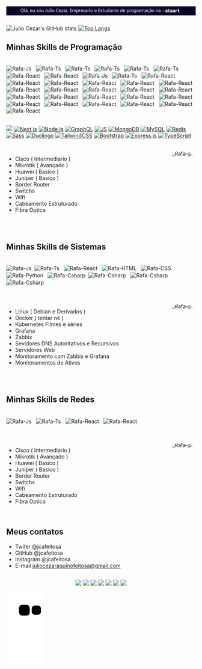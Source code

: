 <h1 align="center"><img alt="NextLevelWeek" title="#NextLevelWeek" src="https://github.com/jcafeitosa/git-staart/blob/main/barra2.png" /></h1>

![Julio Cezar's GitHub stats](https://github-readme-stats.vercel.app/api?username=jcafeitosa&show_icons=true&theme=Showing)
[![Top Langs](https://github-readme-stats.vercel.app/api/top-langs/?username=jcafeitosa&layout=demo)](https://github.com/jcafeitosa/github-readme-stats)

## Minhas Skills de Programação

</div>
<div style="display: inline_block"><br>
  <img align="center" alt="Rafa-Js" height="50" width="50" src="https://devicons.railway.app/i/github-dark.svg">&nbsp;&nbsp;
  <img align="center" alt="Rafa-Ts" height="50" width="50" src="https://devicons.railway.app/i/git.svg">&nbsp;&nbsp;
  <img align="center" alt="Rafa-Ts" height="50" width="50" src="https://devicons.railway.app/i/mysql.svg">&nbsp;&nbsp;
  <img align="center" alt="Rafa-Ts" height="50" width="50" src="https://devicons.railway.app/i/laravel.svg">&nbsp;&nbsp;
  <img align="center" alt="Rafa-Ts" height="50" width="50" src="https://devicons.railway.app/i/heroku.svg">&nbsp;&nbsp;
  <img align="center" alt="Rafa-Ts" height="50" width="50" src="https://devicons.railway.app/i/materialui.svg">&nbsp;&nbsp;
  <img align="center" alt="Rafa-React" height="50" width="50" src="https://devicons.railway.app/i/javascript.svg">&nbsp;&nbsp;
  <img align="center" alt="Rafa-React" height="50" width="50" src="https://devicons.railway.app/i/typescript.svg">&nbsp;&nbsp;
  <img align="center" alt="Rafa-Js" height="50" width="50" src="https://devicons.railway.app/i/react.svg">&nbsp;&nbsp;
  <img align="center" alt="Rafa-Ts" height="50" width="50" src="https://devicons.railway.app/i/vuejs.svg">&nbsp;&nbsp;
  <img align="center" alt="Rafa-React" height="50" width="50" src="https://devicons.railway.app/i/vitejs.svg">&nbsp;&nbsp;
  <img align="center" alt="Rafa-React" height="50" width="50" src="https://devicons.railway.app/i/css3.svg">&nbsp;&nbsp;
  <img align="center" alt="Rafa-React" height="50" width="50" src="https://devicons.railway.app/i/html5.svg">&nbsp;&nbsp;
  <img align="center" alt="Rafa-React" height="50" width="50" src="https://devicons.railway.app/i/graphql.svg">&nbsp;&nbsp;
  <img align="center" alt="Rafa-React" height="50" width="50" src="https://devicons.railway.app/i/bootstrap.svg">&nbsp;&nbsp;
  <img align="center" alt="Rafa-React" height="50" width="50" src="https://devicons.railway.app/i/mongodb.svg">&nbsp;&nbsp;
  <img align="center" alt="Rafa-React" height="50" width="50" src="https://devicons.railway.app/i/nodejs.svg">&nbsp;&nbsp;
  <img align="center" alt="Rafa-React" height="50" width="50" src="https://devicons.railway.app/i/nextjs-dark.svg">&nbsp;&nbsp;
  <img align="center" alt="Rafa-React" height="50" width="50" src="https://devicons.railway.app/i/prisma-dark.svg">&nbsp;&nbsp;
  <img align="center" alt="Rafa-React" height="50" width="50" src="https://devicons.railway.app/i/redux.svg">&nbsp;&nbsp;
  <img align="center" alt="Rafa-React" height="50" width="50" src="https://devicons.railway.app/i/redis.svg">&nbsp;&nbsp;
  <img align="center" alt="Rafa-React" height="50" width="50" src="https://devicons.railway.app/i/nestjs.svg">&nbsp;&nbsp;
  <img align="center" alt="Rafa-React" height="50" width="50" src="https://devicons.railway.app/i/npm.svg">&nbsp;&nbsp;
  <img align="center" alt="Rafa-React" height="50" width="50" src="https://devicons.railway.app/i/figma.svg">&nbsp;&nbsp;
  <img align="center" alt="Rafa-React" height="50" width="50" src="https://devicons.railway.app/i/postman.svg">&nbsp;&nbsp;
  <img align="center" alt="Rafa-React" height="50" width="50" src="https://devicons.railway.app/i/flutter.svg">&nbsp;&nbsp;
  <img align="center" alt="Rafa-React" height="50" width="50" src="https://devicons.railway.app/i/angularjs.svg">&nbsp;&nbsp;
  <img align="center" alt="Rafa-React" height="50" width="50" src="https://devicons.railway.app/i/aws.svg">&nbsp;&nbsp;
  <img align="center" alt="Rafa-React" height="50" width="50" src="https://devicons.railway.app/i/gulp.svg">&nbsp;&nbsp;
  <img align="center" alt="Rafa-React" height="50" width="50" src="https://devicons.railway.app/i/visual-studio-code.svg">&nbsp;&nbsp;
  <img align="center" alt="Rafa-React" height="50" width="50" src="https://devicons.railway.app/i/sass.svg">&nbsp;&nbsp;
  <img align="center" alt="Rafa-React" height="50" width="50" src="https://devicons.railway.app/i/firebase.svg">&nbsp;&nbsp;
  </div>
  
##

[![](https://img.shields.io/badge/React-20232A?style=for-the-badge&logo=react&logoColor=61DAFB&style=plastic)]()
[![Next.js](https://img.shields.io/badge/Next.js-000000?style=for-the-badge&logo=nextdotjs&logoColor=white&style=plastic)]()
[![Node.js](https://img.shields.io/badge/Node.js-339933?style=for-the-badge&logo=nodedotjs&logoColor=white&style=plastic)]()
[![GraphQL](https://img.shields.io/badge/GraphQl-E10098?style=for-the-badge&logo=graphql&logoColor=white&style=plastic)]()
[![JS](https://img.shields.io/badge/JavaScript-5E5C5C?style=for-the-badge&logo=javascript&logoColor=F7DF1E&style=plastic)]()
[![MongoDB](https://img.shields.io/badge/MongoDB-%234ea94b.svg?style=for-the-badge&logo=mongodb&logoColor=white&style=plastic)]()
[![MySQL](https://img.shields.io/badge/mysql-%2300f.svg?style=for-the-badge&logo=mysql&logoColor=white&style=plastic)]()
[![Redis](https://img.shields.io/badge/redis-%23DD0031.svg?style=for-the-badge&logo=redis&logoColor=white&style=plastic)]()
[![Sass](https://img.shields.io/badge/Sass-CC6699?style=for-the-badge&logo=sass&logoColor=white&style=plastic)]()
[![Duolingo](https://img.shields.io/badge/Duolingo-%234DC730.svg?style=for-the-badge&logo=Duolingo&logoColor=white&style=plastic)]()
[![TailwindCSS](https://img.shields.io/badge/tailwindcss-%2338B2AC.svg?style=for-the-badge&logo=tailwind-css&logoColor=white&style=plastic)]()
[![Bootstrap](https://img.shields.io/badge/bootstrap-%23563D7C.svg?style=for-the-badge&logo=bootstrap&logoColor=white&style=plastic)]()
[![Express.js](https://img.shields.io/badge/express.js-%23404d59.svg?style=for-the-badge&logo=express&logoColor=white&style=plastic)]()
[![TypeScript](https://img.shields.io/badge/typescript-%23007ACC.svg?style=for-the-badge&logo=typescript&logoColor=white&style=plastic)]()



<br>
<div> 
  <img align="right" alt="Rafa-pic" height="300" style="border-radius:50px;" src="https://ouch-cdn2.icons8.com/vZD-nOO0-rKGloPBW0WjLQF-i8hfkpa7QWY_3L4YTGA/rs:fit:684:456/czM6Ly9pY29uczgu/b3VjaC1wcm9kLmFz/c2V0cy9zdmcvMzAx/L2Y1ZWI5ZGEwLTM3/ZWMtNDUxYy1iODNl/LTVjMzc1NGU5NjQx/NC5zdmc.png">
</div>

- Cisco ( Intermediario )
- Mikrotik ( Avançado )
- Huawei ( Basico )
- Juniper ( Basico )
- Border Router
- Switchs
- Wifi
- Cabeamento Estruturado
- Fibra Optica
<br>
<br>

## Minhas Skills de Sistemas
</div>
<div style="display: inline_block"><br>
  <img align="center" alt="Rafa-Js" height="60" width="100" src="https://xellink.com/wp-content/uploads/2016/01/debian-logo.jpg">&nbsp;
  <img align="center" alt="Rafa-Ts" height="40" width="40" src="https://devicons.railway.app/i/ubuntu.svg">&nbsp;&nbsp;
  <img align="center" alt="Rafa-React" height="40" width="40" src="https://devicons.railway.app/i/windows10.svg">&nbsp;&nbsp;
  <img align="center" alt="Rafa-HTML" height="60" width="60" src="https://devicons.railway.app/i/docker.svg">&nbsp;&nbsp;
  <img align="center" alt="Rafa-CSS" height="40" width="40" src="https://devicons.railway.app/i/kubernetes.svg">&nbsp;&nbsp;
  <img align="center" alt="Rafa-Python" height="40" width="40" src="https://devicons.railway.app/i/nginx.svg">&nbsp;&nbsp;
  <img align="center" alt="Rafa-Csharp" height="40" width="40" src="https://wikiimg.tojsiabtv.com/wikipedia/en/thumb/a/a1/Grafana_logo.svg/1200px-Grafana_logo.svg.png">&nbsp;
  <img align="center" alt="Rafa-Csharp" height="80" width="120" src="https://www.isc.org/images/Bind_9_ISC_Blue_320x320.png">&nbsp;&nbsp;
  <img align="center" alt="Rafa-Csharp" height="50" width="120" src="https://www.unbound.org/Images/Unbound/header_brand-UNBOUND.png">&nbsp;&nbsp;
  <img align="center" alt="Rafa-Csharp" height="30" width="120" src="https://assets.zabbix.com/img/logo/zabbix_logo_313x82.png">&nbsp;&nbsp;
  </div>
  
##

<br>
<div> 
  <img align="right" alt="Rafa-pic" height="300" style="border-radius:50px;" src="https://e-file.huawei.com/-/media/EBG/Images/ProductV2/enterprise-networking/routers/product/ar1000v.png">
</div>

- Linux ( Debian e Derivados )
- Docker ( tentar né )
- Kubernetes Filmes e séries
- Grafana
- Zabbix
- Sevidores DNS Autoritativos e Recursivos
- Servidores Web
- Monitoramento com Zabbix e Grafana
- Monitoramentos de Ativos
<br>
<br>

## Minhas Skills de Redes

</div>
<div style="display: inline_block"><br>
  <img align="center" alt="Rafa-Js" height="90" width="120" src="https://www.groupelite.com/hubfs/cisco.svg">&nbsp;&nbsp;
  <img align="center" alt="Rafa-Ts" height="80" width="160" src="https://mikrotik.com/img/mtv2/newlogo.svg">&nbsp;&nbsp;
  <img align="center" alt="Rafa-React" height="80" width="160" src="https://cdn.icon-icons.com/icons2/2699/PNG/512/huawei_logo_icon_170010.png">&nbsp;&nbsp;
  <img align="center" alt="Rafa-React" height="60" width="100" src="https://thinkwireless.nz/wp-content/uploads/2016/10/Juniper-Networks-logo-1.jpg">
  
</div>
  
##
<br>
<div> 
  <img align="right" alt="Rafa-pic" height="300" style="border-radius:50px;" src="https://thumbs.dreamstime.com/b/linha-%C3%ADcone-do-roteador-de-wifi-sinal-do-vetor-do-esbo%C3%A7o-pictograma-linear-isolado-no-branco-88539530.jpg">
</div>

- Cisco ( Intermediario )
- Mikrotik ( Avançado )
- Huawei ( Basico )
- Juniper ( Basico )
- Border Router
- Switchs
- Wifi
- Cabeamento Estruturado
- Fibra Optica
<br>

## Meus contatos

- Twiter @jcafeitosa
- GitHub @jcafeitosa
- Instagram @jcafeitosa
- E-mail juliocezaraquinofeitosa@gmail.com

##
<div align=center> 
  <a href="https://www.youtube.com/channel/UC_-uuuZbY0AAt9CViNzvc-Q" target="_blank"><img src="https://img.shields.io/badge/YouTube-FF0000?style=for-the-badge&logo=youtube&logoColor=white" target="_blank"></a>
  <a href="https://instagram.com/jcafeitosa" target="_blank"><img src="https://img.shields.io/badge/-Instagram-%23E4405F?style=for-the-badge&logo=instagram&logoColor=white" target="_blank"></a>
 	<a href="https://www.twitch.tv/jcafeitosa" target="_blank"><img src="https://img.shields.io/badge/Twitch-9146FF?style=for-the-badge&logo=twitch&logoColor=white" target="_blank"></a>
 <a href="https://discord.gg/wagxzStdcR" target="_blank"><img src="https://img.shields.io/badge/Discord-7289DA?style=for-the-badge&logo=discord&logoColor=white" target="_blank"></a> 
  <a href = "mailto:juliocezaraquinofeitosa@gmail.com"><img src="https://img.shields.io/badge/-Gmail-%23333?style=for-the-badge&logo=gmail&logoColor=white" target="_blank"></a>
  <a href="https://www.linkedin.com/in/juliocezaraquinofeitosa" target="_blank"><img src="https://img.shields.io/badge/-LinkedIn-%230077B5?style=for-the-badge&logo=linkedin&logoColor=white" target="_blank"></a>
  <a href="https://open.spotify.com/user/mathewsdfhdfb?si=660a7a8622ba457b&nd=1" target="_blank"><img src="https://img.shields.io/badge/Spotify-1ED760?&style=for-the-badge&logo=spotify&logoColor=white target="_blank"></a>
    
</div>

![Snake animation](https://github.com/Mtheus132/Mtheus132/blob/output/github-contribution-grid-snake.svg)

